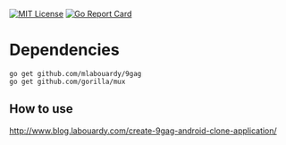 [![MIT License](http://img.shields.io/badge/license-MIT-blue.svg?style=flat)](LICENSE) [![Go Report Card](https://goreportcard.com/badge/github.com/mlabouardy/9gag-restapi)](https://goreportcard.com/report/github.com/mlabouardy/9gag-restapi)

# Dependencies

```
go get github.com/mlabouardy/9gag
go get github.com/gorilla/mux
```

## How to use

http://www.blog.labouardy.com/create-9gag-android-clone-application/
